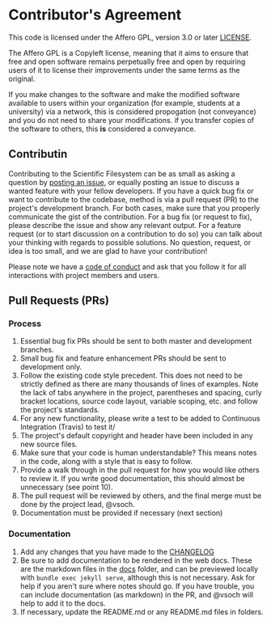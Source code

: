 # Contributor's Agreement
This code is licensed under the Affero GPL, version 3.0 or later [LICENSE](LICENSE).

The Affero GPL is a Copyleft license, meaning that it aims to ensure 
that free and open software remains perpetually free and open by requiring 
users of it to license their improvements under the same terms as the original.

If you make changes to the software and make the modified software available
to users within your organization (for example, students at a university)
via a network, this is considered propogation (not conveyance) and you 
do not need to share your modifications. if you transfer copies of the 
software to others, this **is** considered a conveyance.

## Contributin

Contributing to the Scientific Filesystem can be as small as asking a question by
[posting an issue](https://www.github.com/vsoch/scif/issues), or
equally posting an issue to discuss a wanted feature with your fellow
developers. If you have a quick bug fix or want to contribute to the codebase,
method is via a pull request (PR) to the project's development branch. For both
cases, make sure that you properly communicate the gist of the contribution.
For a bug fix (or request to fix), please describe the issue and show
any relevant output. For a feature request (or to start discussion on a 
contribution to do so) you can talk about your thinking with regards to
possible solutions. No question, request, or idea is too small, and we are glad
to have your contribution! 

Please note we have a [code of conduct](CODE_OF_CONDUCT.md) and ask that you
follow it for all interactions with project members and users.

## Pull Requests (PRs)

### Process
1. Essential bug fix PRs should be sent to both master and development branches.
2. Small bug fix and feature enhancement PRs should be sent to development only.
3. Follow the existing code style precedent. This does not need to be strictly
   defined as there are many thousands of lines of examples. Note the lack
   of tabs anywhere in the project, parentheses and spacing, curly bracket
   locations, source code layout, variable scoping, etc. and follow the
   project's standards.
4. For any new functionality, please write a test to be added to Continuous
   Integration (Travis) to test it/
5. The project's default copyright and header have been included in any new
   source files.
6. Make sure that your code is human understandable? This means notes in the
   code, along with a style that is easy to follow. 
7. Provide a walk through in the pull request for how you would like others
   to review it. If you write good documentation, this should almost be
   unnecessary (see point 10).
8. The pull request will be reviewed by others, and the final merge must be
   done by the project lead, @vsoch.
9. Documentation must be provided if necessary (next section)


### Documentation

1. Add any changes that you have made to the [CHANGELOG](../CHANGELOG.md)
2. Be sure to add documentation to be rendered in the web docs. These are
   the markdown files in the [docs](../docs) folder, and can be previewed
   locally with `bundle exec jekyll serve`, although this is not necessary.
   Ask for help if you aren't sure where notes should go. If you have trouble,
   you can include documentation (as markdown) in the PR, and @vsoch will
   help to add it to the docs.
3. If necessary, update the README.md or any README.md files in folders.
